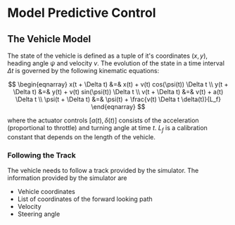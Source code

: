 
# Model Predictive Control

## The Vehicle Model

The state of the vehicle is defined as a tuple of it's coordinates $\left( x, y \right)$, heading angle $\psi$ and velocity $v$. The evolution of the state in a time interval $\Delta t$ is governed by the following kinematic equations:

$$
\begin{eqnarray}
x(t + \Delta t) &=& x(t) + v(t) cos(\psi(t)) \Delta t \\
y(t + \Delta t) &=& y(t) + v(t) sin(\psi(t)) \Delta t \\
v(t + \Delta t) &=& v(t) + a(t) \Delta t \\
\psi(t + \Delta t) &=& \psi(t) + \frac{v(t) \Delta t \delta(t)}{L_f}
\end{eqnarray}
$$

where the actuator controls $\left [ a(t), \delta(t) \right ]$ consists of the acceleration (proportional to throttle)  and turning angle at time $t$. $L_f$ is a calibration constant that depends on the length of the vehicle.

### Following the Track

The vehicle needs to follow a track provided by the simulator. The information provided by the simulator are
- Vehicle coordinates
- List of coordinates of the forward looking path
- Velocity
- Steering angle


```python

```

